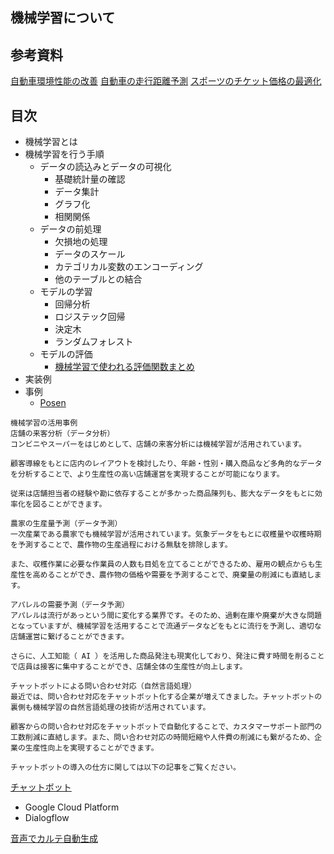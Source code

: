## 機械学習について

## 参考資料
[自動車環境性能の改善](https://quest.signate.jp/quests/10001)
[自動車の走行距離予測](https://signate.jp/competitions/121/data)
[スポーツのチケット価格の最適化](https://quest.signate.jp/quests/10006)

## 目次
- 機械学習とは
- 機械学習を行う手順
  - データの読込みとデータの可視化
    - 基礎統計量の確認
    - データ集計
    - グラフ化
    - 相関関係
  - データの前処理
    - 欠損地の処理
    - データのスケール
    - カテゴリカル変数のエンコーディング
    - 他のテーブルとの結合
  - モデルの学習
    - 回帰分析
    - ロジステック回帰
    - 決定木
    - ランダムフォレスト
  - モデルの評価
    - [機械学習で使われる評価関数まとめ](https://qiita.com/monda00/items/a2ee8e0da51953c24da8)
- 実装例
- 事例
  - [Posen](https://hi.posen.ai/)


```
機械学習の活用事例
店舗の来客分析（データ分析）
コンビニやスーパーをはじめとして、店舗の来客分析には機械学習が活用されています。

顧客導線をもとに店内のレイアウトを検討したり、年齢・性別・購入商品など多角的なデータを分析することで、より生産性の高い店舗運営を実現することが可能になります。

従来は店舗担当者の経験や勘に依存することが多かった商品陳列も、膨大なデータをもとに効率化を図ることができます。

農家の生産量予測（データ予測）
一次産業である農家でも機械学習が活用されています。気象データをもとに収穫量や収穫時期を予測することで、農作物の生産過程における無駄を排除します。

また、収穫作業に必要な作業員の人数も目処を立てることができるため、雇用の観点からも生産性を高めることができ、農作物の価格や需要を予測することで、廃棄量の削減にも直結します。

アパレルの需要予測（データ予測）
アパレルは流行があっという間に変化する業界です。そのため、過剰在庫や廃棄が大きな問題となっていますが、機械学習を活用することで流通データなどをもとに流行を予測し、適切な店舗運営に繋げることができます。

さらに、人工知能（ AI ）を活用した商品発注も現実化しており、発注に費す時間を削ることで店員は接客に集中することができ、店舗全体の生産性が向上します。

チャットボットによる問い合わせ対応（自然言語処理）
最近では、問い合わせ対応をチャットボット化する企業が増えてきました。チャットボットの裏側も機械学習の自然言語処理の技術が活用されています。

顧客からの問い合わせ対応をチャットボットで自動化することで、カスタマーサポート部門の工数削減に直結します。また、問い合わせ対応の時間短縮や人件費の削減にも繋がるため、企業の生産性向上を実現することができます。

チャットボットの導入の仕方に関しては以下の記事をご覧ください。
```


[チャットボット](https://www.topgate.co.jp/blog/google-service/13077)
- Google Cloud Platform
- Dialogflow

[音声でカルテ自動生成](https://site.medimo.ai/)
